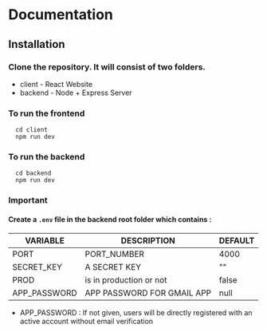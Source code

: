 # Documentation

## Installation

### Clone the repository. It will consist of two folders. 
- client - React Website
- backend - Node + Express Server

### To run the frontend 
```shell
  cd client
  npm run dev
```
### To run the backend 
```shell
  cd backend
  npm run dev
```

### Important

#### Create a  `.env` file in the backend root folder which contains :

| VARIABLE  | DESCRIPTION | DEFAULT |
| ------------- | ------------- | ------------- |
| PORT  | PORT_NUMBER  | 4000 |
| SECRET_KEY  | A SECRET KEY  | "" |
| PROD | is in production or not | false |
| APP_PASSWORD | APP PASSWORD FOR GMAIL APP | null |

* APP_PASSWORD : If not given, users will be directly registered with an active account without email verification 
